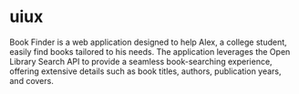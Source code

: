 # uiux
Book Finder is a web application designed to help Alex, a college student, easily find books tailored to his needs. The application leverages the Open Library Search API to provide a seamless book-searching experience, offering extensive details such as book titles, authors, publication years, and covers.
